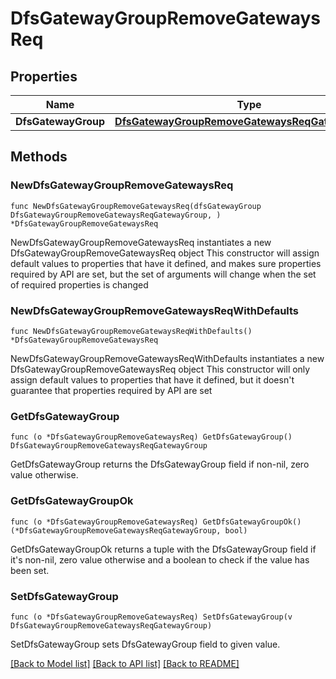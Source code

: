 # DfsGatewayGroupRemoveGatewaysReq

## Properties

Name | Type | Description | Notes
------------ | ------------- | ------------- | -------------
**DfsGatewayGroup** | [**DfsGatewayGroupRemoveGatewaysReqGatewayGroup**](DfsGatewayGroupRemoveGatewaysReqGatewayGroup.md) |  | 

## Methods

### NewDfsGatewayGroupRemoveGatewaysReq

`func NewDfsGatewayGroupRemoveGatewaysReq(dfsGatewayGroup DfsGatewayGroupRemoveGatewaysReqGatewayGroup, ) *DfsGatewayGroupRemoveGatewaysReq`

NewDfsGatewayGroupRemoveGatewaysReq instantiates a new DfsGatewayGroupRemoveGatewaysReq object
This constructor will assign default values to properties that have it defined,
and makes sure properties required by API are set, but the set of arguments
will change when the set of required properties is changed

### NewDfsGatewayGroupRemoveGatewaysReqWithDefaults

`func NewDfsGatewayGroupRemoveGatewaysReqWithDefaults() *DfsGatewayGroupRemoveGatewaysReq`

NewDfsGatewayGroupRemoveGatewaysReqWithDefaults instantiates a new DfsGatewayGroupRemoveGatewaysReq object
This constructor will only assign default values to properties that have it defined,
but it doesn't guarantee that properties required by API are set

### GetDfsGatewayGroup

`func (o *DfsGatewayGroupRemoveGatewaysReq) GetDfsGatewayGroup() DfsGatewayGroupRemoveGatewaysReqGatewayGroup`

GetDfsGatewayGroup returns the DfsGatewayGroup field if non-nil, zero value otherwise.

### GetDfsGatewayGroupOk

`func (o *DfsGatewayGroupRemoveGatewaysReq) GetDfsGatewayGroupOk() (*DfsGatewayGroupRemoveGatewaysReqGatewayGroup, bool)`

GetDfsGatewayGroupOk returns a tuple with the DfsGatewayGroup field if it's non-nil, zero value otherwise
and a boolean to check if the value has been set.

### SetDfsGatewayGroup

`func (o *DfsGatewayGroupRemoveGatewaysReq) SetDfsGatewayGroup(v DfsGatewayGroupRemoveGatewaysReqGatewayGroup)`

SetDfsGatewayGroup sets DfsGatewayGroup field to given value.



[[Back to Model list]](../README.md#documentation-for-models) [[Back to API list]](../README.md#documentation-for-api-endpoints) [[Back to README]](../README.md)


